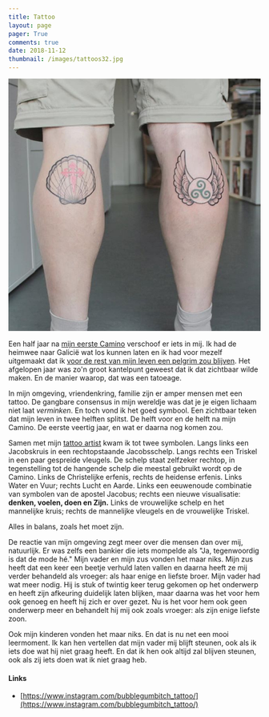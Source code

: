 ```yaml
---
title: Tattoo
layout: page
pager: True
comments: true
date: 2018-11-12
thumbnail: /images/tattoos32.jpg
---
```


![Tattoo](/images/tattoos.jpg)

Een half jaar na [mijn eerste Camino](/c/a/pelgrim) verschoof er iets in mij. Ik had de heimwee naar Galicië wat los kunnen laten en ik had voor mezelf uitgemaakt dat ik [voor de rest van mijn leven een pelgrim zou blijven](/c/a/wat_is_een_pelgrim). Het afgelopen jaar was zo'n groot kantelpunt geweest dat ik dat zichtbaar wilde maken. En de manier waarop, dat was een tatoeage.  

In mijn omgeving, vriendenkring, familie zijn er amper mensen met een tattoo. De gangbare consensus in mijn wereldje was dat je je eigen lichaam niet laat *verminken*. En toch vond ik het goed symbool. Een zichtbaar teken dat mijn leven in twee helften splitst. De helft voor en de helft na mijn Camino. De eerste veertig jaar, en wat er daarna nog komen zou. 

Samen met mijn [tattoo artist](https://www.instagram.com/bubblegumbitch_tattoo) kwam ik tot twee symbolen. Langs links een Jacobskruis in een rechtopstaande Jacobsschelp. Langs rechts een Triskel in een paar gespreide vleugels. De schelp staat zelfzeker rechtop, in tegenstelling tot de hangende schelp die meestal gebruikt wordt op de Camino. Links de Christelijke erfenis, rechts de heidense erfenis. Links Water en Vuur; rechts Lucht en Aarde. Links een eeuwenoude combinatie van symbolen van de apostel Jacobus; rechts een nieuwe visualisatie: **denken, voelen, doen en Zijn.**
Links de vrouwelijke schelp en het mannelijke kruis; rechts de mannelijke vleugels en de vrouwelijke Triskel.

Alles in balans, zoals het moet zijn.

De reactie van mijn omgeving zegt meer over die mensen dan over mij, natuurlijk. Er was zelfs een bankier die iets mompelde als "Ja, tegenwoordig is dat de mode hé." Mijn vader en mijn zus vonden het maar niks. Mijn zus heeft dat een keer een beetje verhuld laten vallen en daarna heeft ze mij verder behandeld als vroeger: als haar enige en liefste broer. Mijn vader had wat meer nodig. Hij is stuk of twintig keer terug gekomen op het onderwerp en heeft zijn afkeuring duidelijk laten blijken, maar daarna was het voor hem ook genoeg en heeft hij zich er over gezet. Nu is het voor hem ook geen onderwerp meer en behandelt hij mij ook zoals vroeger: als zijn enige liefste zoon. 

Ook mijn kinderen vonden het maar niks. En dat is nu net een mooi leermoment. Ik kan hen vertellen dat mijn vader mij blijft steunen, ook als ik iets doe wat hij niet graag heeft. En dat ik hen ook altijd zal blijven steunen, ook als zij iets doen wat ik niet graag heb.


#### Links

* [https://www.instagram.com/bubblegumbitch_tattoo/](https://www.instagram.com/bubblegumbitch_tattoo/)